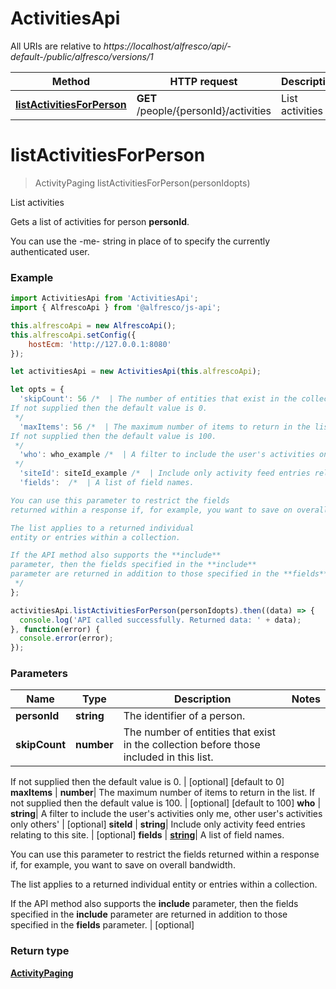# ActivitiesApi

All URIs are relative to *https://localhost/alfresco/api/-default-/public/alfresco/versions/1*

Method | HTTP request | Description
------------- | ------------- | -------------
[**listActivitiesForPerson**](ActivitiesApi.md#listActivitiesForPerson) | **GET** /people/{personId}/activities | List activities


<a name="listActivitiesForPerson"></a>
# **listActivitiesForPerson**
> ActivityPaging listActivitiesForPerson(personIdopts)

List activities

Gets a list of activities for person **personId**.

You can use the -me- string in place of <personId> to specify the currently authenticated user.


### Example
```javascript
import ActivitiesApi from 'ActivitiesApi';
import { AlfrescoApi } from '@alfresco/js-api';

this.alfrescoApi = new AlfrescoApi();
this.alfrescoApi.setConfig({
    hostEcm: 'http://127.0.0.1:8080'
});

let activitiesApi = new ActivitiesApi(this.alfrescoApi);

let opts = { 
  'skipCount': 56 /*  | The number of entities that exist in the collection before those included in this list.
If not supplied then the default value is 0.
 */
  'maxItems': 56 /*  | The maximum number of items to return in the list.
If not supplied then the default value is 100.
 */
  'who': who_example /*  | A filter to include the user's activities only me, other user's activities only others'
 */
  'siteId': siteId_example /*  | Include only activity feed entries relating to this site. */
  'fields':  /*  | A list of field names.

You can use this parameter to restrict the fields
returned within a response if, for example, you want to save on overall bandwidth.

The list applies to a returned individual
entity or entries within a collection.

If the API method also supports the **include**
parameter, then the fields specified in the **include**
parameter are returned in addition to those specified in the **fields** parameter.
 */
};

activitiesApi.listActivitiesForPerson(personIdopts).then((data) => {
  console.log('API called successfully. Returned data: ' + data);
}, function(error) {
  console.error(error);
});

```

### Parameters

Name | Type | Description  | Notes
------------- | ------------- | ------------- | -------------
 **personId** | **string**| The identifier of a person. | 
 **skipCount** | **number**| The number of entities that exist in the collection before those included in this list.
If not supplied then the default value is 0.
 | [optional] [default to 0]
 **maxItems** | **number**| The maximum number of items to return in the list.
If not supplied then the default value is 100.
 | [optional] [default to 100]
 **who** | **string**| A filter to include the user's activities only me, other user's activities only others'
 | [optional] 
 **siteId** | **string**| Include only activity feed entries relating to this site. | [optional] 
 **fields** | [**string**](string.md)| A list of field names.

You can use this parameter to restrict the fields
returned within a response if, for example, you want to save on overall bandwidth.

The list applies to a returned individual
entity or entries within a collection.

If the API method also supports the **include**
parameter, then the fields specified in the **include**
parameter are returned in addition to those specified in the **fields** parameter.
 | [optional] 

### Return type

[**ActivityPaging**](ActivityPaging.md)

